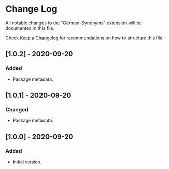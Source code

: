 # Change Log

All notable changes to the "German-Synonyms" extension will be documented in this file.

Check [Keep a Changelog](http://keepachangelog.com/) for recommendations on how to structure this file.

## [1.0.2] - 2020-09-20
### Added
- Package metadata.

## [1.0.1] - 2020-09-20
### Changed
- Package metadata.

## [1.0.0] - 2020-09-20
### Added
- Initial version.